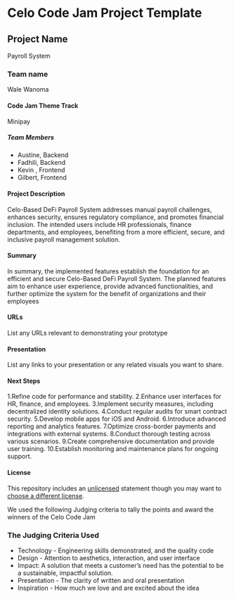 # Celo Code Jam Project Template

## Project Name
Payroll System

### Team name
Wale Wanoma
#### Code Jam Theme Track

Minipay
##### Team Members

- Austine, Backend
- Fadhili, Backend
- Kevin , Frontend
- Gilbert, Frontend
  
#### Project Description

Celo-Based DeFi Payroll System addresses manual payroll challenges, enhances security, ensures regulatory compliance, and promotes financial inclusion. The intended users include HR professionals, finance departments, and employees, benefiting from a more efficient, secure, and inclusive payroll management solution.

#### Summary

In summary, the implemented features establish the foundation for an efficient and secure Celo-Based DeFi Payroll System. The planned features aim to enhance user experience, provide advanced functionalities, and further optimize the system for the benefit of organizations and their employees

#### URLs

List any URLs relevant to demonstrating your prototype

#### Presentation

List any links to your presentation or any related visuals you want to share.

#### Next Steps

1.Refine code for performance and stability.
2.Enhance user interfaces for HR, finance, and employees.
3.Implement security measures, including decentralized identity solutions.
4.Conduct regular audits for smart contract security.
5.Develop mobile apps for iOS and Android.
6.Introduce advanced reporting and analytics features.
7.Optimize cross-border payments and integrations with external systems.
8.Conduct thorough testing across various scenarios.
9.Create comprehensive documentation and provide user training.
10.Establish monitoring and maintenance plans for ongoing support.

#### License

This repository includes an [unlicensed](http://unlicense.org/) statement though you may want to [choose a different license](https://choosealicense.com/).

We used the following Judging criteria to tally the points and award the winners of the     Celo Code Jam 

### The Judging Criteria Used

<ul>
  <li>Technology - Engineering skills demonstrated, and the quality code</li>
  <li>Design - Attention to aesthetics, interaction, and user interface</li>
  <li>Impact: A solution that meets a customer’s need has the potential to be a sustainable, impactful solution.</li>
  <li>Presentation - The clarity of written and oral presentation</li>
  <li>Inspiration - How much we love and are excited about the idea</li>
</ul>










